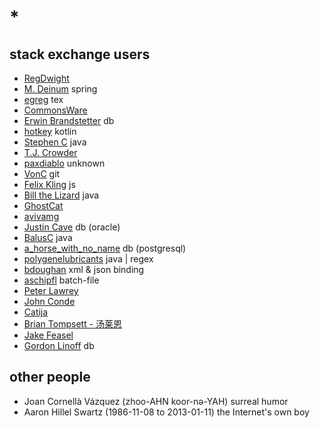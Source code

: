 # *

## stack exchange users

- [RegDwight](https://english.stackexchange.com/users/300/regdwig%d0%bdt)
- [M. Deinum](https://stackoverflow.com/users/2696260/m-deinum) spring
- [egreg](https://tex.stackexchange.com/users/4427/egreg) tex
- [CommonsWare](https://stackoverflow.com/users/115145/commonsware)
- [Erwin Brandstetter](https://stackoverflow.com/users/939860/erwin-brandstetter) db
- [hotkey](https://stackoverflow.com/users/2196460/hotkey) kotlin
- [Stephen C](https://stackoverflow.com/users/139985/stephen-c) java
- [T.J. Crowder](https://stackoverflow.com/users/157247/t-j-crowder)
- [paxdiablo](https://stackoverflow.com/users/14860/paxdiablo) unknown
- [VonC](https://stackoverflow.com/users/6309/vonc) git
- [Felix Kling](https://stackoverflow.com/users/218196/felix-kling) js
- [Bill the Lizard](https://stackoverflow.com/users/1288/bill-the-lizard) java
- [GhostCat](https://stackoverflow.com/users/1531124/ghostcat)
- [avivamg](https://stackoverflow.com/users/4692049/avivamg)
- [Justin Cave](https://stackoverflow.com/users/10397/justin-cave) db (oracle)
- [BalusC](https://stackoverflow.com/users/157882/balusc) java
- [a_horse_with_no_name](https://stackoverflow.com/users/330315/a-horse-with-no-name) db (postgresql)
- [polygenelubricants](https://stackoverflow.com/users/276101/polygenelubricants) java | regex
- [bdoughan](https://stackoverflow.com/users/383861/bdoughan) xml & json binding
- [aschipfl](https://stackoverflow.com/users/5047996/aschipfl) batch-file
- [Peter Lawrey](https://stackoverflow.com/users/57695/peter-lawrey)
- [John Conde](https://stackexchange.com/users/91055/john-conde)
- [Catija](https://meta.stackexchange.com/users/284336/catija)
- [Brian Tompsett - 汤莱恩](https://stackoverflow.com/users/4370109/brian-tompsett-%e6%b1%a4%e8%8e%b1%e6%81%a9)
- [Jake Feasel](https://stackoverflow.com/users/808921/jake-feasel)
- [Gordon Linoff](https://stackoverflow.com/users/1144035/gordon-linoff) db

## other people

- Joan Cornellà Vázquez (zhoo-AHN koor-nə-YAH) surreal humor
- Aaron Hillel Swartz (1986-11-08 to 2013-01-11) the Internet's own boy
